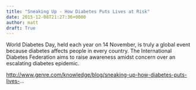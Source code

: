 ```yaml
---
title: "Sneaking Up - How Diabetes Puts Lives at Risk"
date: 2015-12-08T21:27:36+0000
author: matt
draft: True
---
```

World Diabetes Day, held each year on 14 November, is truly a global event because diabetes affects people in every country. The International Diabetes Federation aims to raise awareness amidst concern over an escalating diabetes epidemic.

http://www.genre.com/knowledge/blog/sneaking-up-how-diabetes-puts-lives-...
